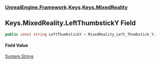 ### [UnrealEngine.Framework](./UnrealEngine-Framework.md 'UnrealEngine.Framework').[Keys](./Keys.md 'UnrealEngine.Framework.Keys').[Keys.MixedReality](./Keys-MixedReality.md 'UnrealEngine.Framework.Keys.MixedReality')
## Keys.MixedReality.LeftThumbstickY Field
  
```csharp
public const string LeftThumbstickY = MixedReality_Left_Thumbstick_Y;
```
#### Field Value
[System.String](https://docs.microsoft.com/en-us/dotnet/api/System.String 'System.String')  
